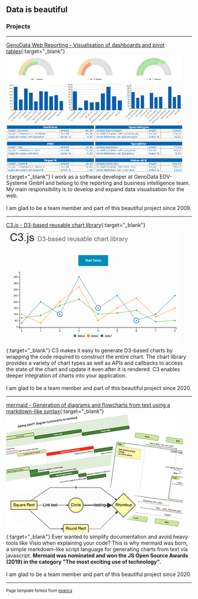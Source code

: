 ## Data is beautiful

### Projects

---

[GenoData Web Reporting - Visualisation of dashboards and pivot tables](https://www.genodata.de){:target="_blank"}
[<img src="images/webreporting_thumbnail.png?raw=true"/>](https://www.genodata.de){:target="_blank"}
I work as a software developer at GenoData EDV-Systeme GmbH and belong to the reporting and business intelligence team. My main responsibility is to develop and expand data visualisation for the web.<br>
<br>
I am glad to be a team member and part of this beautiful project since 2009.<br>

---

[C3.js - D3-based reusable chart library](https://mermaid-js.github.io/mermaid/#/){:target="_blank"}
[<img src="images/c3_thumbnail.png?raw=true"/>](https://c3js.org/){:target="_blank"}
C3 makes it easy to generate D3-based charts by wrapping the code required to construct the entire chart. The chart library provides a variety of chart types as well as APIs and callbacks to access the state of the chart and update it even after it is rendered. C3 enables deeper integration of charts into your application.<br>
<br>
I am glad to be a team member and part of this beautiful project since 2020.<br>

---

[mermaid - Generation of diagrams and flowcharts from text using a markdown-like syntax](https://mermaid-js.github.io/mermaid/#/){:target="_blank"}
[<img src="images/mermaid_thumbnail.png?raw=true"/>](https://mermaid-js.github.io/mermaid/#/){:target="_blank"}
Ever wanted to simplify documentation and avoid heavy tools like Visio when explaining your code? This is why mermaid was born, a simple markdown-like script language for generating charts from text via javascript. **Mermaid was nominated and won the JS Open Source Awards (2019) in the category "The most exciting use of technology".**<br>
<br>
I am glad to be a team member and part of this beautiful project since 2020.<br>

---

<p style="font-size:11px">Page template forked from <a href="https://github.com/evanca/quick-portfolio">evanca</a></p>
<!-- Remove above link if you don't want to attibute -->
